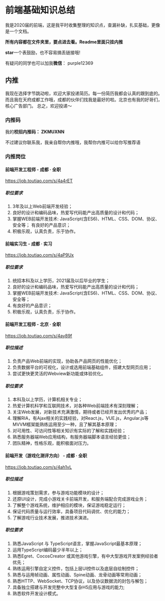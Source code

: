 # 前端基础知识总结

我是2020届的前端，这是我平时收集整理的知识点，查漏补缺，扎实基础，更像是一个文档。

**所有内容都在文件夹里，要点进去看。Readme里面只挂内推**

**star**一个表鼓励，也不容易搞丢链接哦!

有疑问的同学也可以加我**微信**： purple12369

## 内推
我现在选择字节跳动啦，欢迎大家投递简历。每一份简历我都会认真的跟到底的。而且我在天府成都工作哦，成都的伙伴们找我是最好的啦。北京也有我的好哥们，核心广告部门。 总之，欢迎投递～

### 内推码
我的**校招内推码： ZKMUXNN**

不过建议你联系我，我亲自帮你内推哦，我帮你内推可以给你写推荐语

### 内推岗位
#### 前端开发工程师 - 成都 · 全职
https://job.toutiao.com/s/4a4rET
##### 职位要求
1. 3年及以上Web前端开发经验；
2. 良好的设计和编码品味，热爱写代码能产出高质量的设计和代码；
3. 掌握WEB前端开发技术: JavaScript(含ES6)、HTML、CSS、DOM、协议、安全等；
有良好的产品意识；
4. 积极乐观，认真负责，乐于协作。

#### 前端实习生 - 成都 · 实习
https://job.toutiao.com/s/4aP9Ux
##### 职位要求
1. 统招本科及以上学历，2021届及以后毕业的学生；
2. 良好的设计和编码品味，热爱写代码能产出高质量的设计和代码；
3. 掌握WEB前端开发技术: JavaScript(含ES6)、HTML、CSS、DOM、协议、安全等；
4. 有良好的产品意识；
5. 积极乐观，认真负责，乐于协作。

#### 前端开发工程师 - 北京 · 全职
https://job.toutiao.com/s/4ay89f
##### 职位描述
1. 负责产品Web前端的实现，协助各产品网页的性能优化；
2. 负责数据平台的可视化，设计或选用前端基础组件，搭建大型网页应用；
3. 尝试更快更灵活的Webview新功能或体验优化。
##### 职位要求
1. 本科及以上学历，计算机相关专业；
2. 热爱计算机科学和互联网技术，对各种Web前端技术有深刻理解；
3. 关注Web发展，对新技术充满激情，期待或者已经开发出优秀的产品；
4. 理解RIA，有Ajax相关的实践经验，对React.js，VUE.js，Angular.js等MVVM框架能熟练运用至少一种，且了解其基本原理；
5. 对可用性、可访问性等相关知识有实际的了解和实践经验；
6. 熟悉服务器端Web应用结构，有服务器端脚本语言经验更佳；
7. 团队精神，性格乐观，能积极面对压力。

#### 前端开发（游戏化测评方向） - 成都 · 全职
https://job.toutiao.com/s/4ah1vL
##### 职位描述
1. 根据游戏策划需求，参与游戏功能模块的设计；
2. 还原UI设计，完成小游戏关卡前端开发，和服务端配合完成游戏业务；
3. 了解整个游戏系统，维护相应的模块，保证游戏稳定运行；
4. 保证代码质量与运行效率，具备项目代码调优、优化的能力；
5. 了解游戏行业技术发展，推进技术演进。
##### 职位要求
1. 熟悉JavaScript 与 TypeScript语言，掌握JavaScript最基本原理；
2. 运用TypeScript编码最少半年以上；
3. 熟悉Egret、CocosCreator 或其他游戏引擎，有中大型游戏开发案例经验者优先；
4. 熟练运用引擎自定义控件，包括上层UI控件以及底层自绘制控件；
5. 熟悉与运用帧动画、属性动画、Spine动画、龙骨动画等常用动画；
6. 熟悉HTTP、WebSocket、TCP协议，以及协议数据流的封包与解包；
7. 具备独立搭建与开发完整中大型复杂H5应用与游戏的能力;
8. 熟悉软件开发设计模式。
